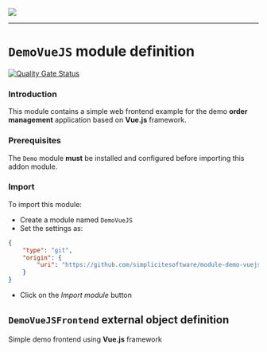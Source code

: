 <!--
 ___ _            _ _    _ _    __
/ __(_)_ __  _ __| (_)__(_) |_ /_/
\__ \ | '  \| '_ \ | / _| |  _/ -_)
|___/_|_|_|_| .__/_|_\__|_|\__\___|
            |_| 
-->
![](https://docs.simplicite.io//logos/logo250.png)
* * *

`DemoVueJS` module definition
=============================

[![Quality Gate Status](https://sonarcloud.io/api/project_badges/measure?project=simplicite-modules-DemoProject&metric=alert_status)](https://sonarcloud.io/dashboard?id=simplicite-modules-DemoProject)

### Introduction

This module contains a simple web frontend example for the demo **order management** application
based on **Vue.js** framework.

### Prerequisites

The `Demo` module **must** be installed and configured before importing this addon module.

### Import

To import this module:

- Create a module named `DemoVueJS`
- Set the settings as:

```json
{
	"type": "git",
	"origin": {
		"uri": "https://github.com/simplicitesoftware/module-demo-vuejs.git"
	}
}
```

- Click on the _Import module_ button

`DemoVueJSFrontend` external object definition
----------------------------------------------

Simple demo frontend using **Vue.js** framework


